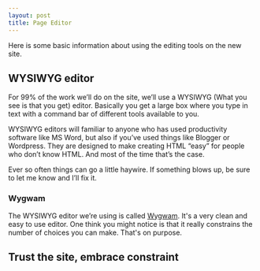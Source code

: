 ```yaml
---
layout: post
title: Page Editor
---
```

Here is some basic information about using the editing tools on the new site.

## WYSIWYG editor

For 99% of the work we’ll do on the site, we’ll use a WYSIWYG (What you see is that you get) editor. Basically you get a large box where you type in text with a command bar of different tools available to you. 

WYSIWYG editors will familiar to anyone who has used productivity software like MS Word, but also if you’ve used things like Blogger or Wordpress. They are designed to make creating HTML “easy” for people who don’t know HTML. And most of the time that’s the case.

Ever so often things can go a little haywire. If something blows up, be sure to let me know and I’ll fix it.

### Wygwam

The WYSIWYG editor we’re using is called [Wygwam](http://devot-ee.com/add-ons/wygwam). It's a very clean and easy to use editor. One think you might notice is that it really constrains the number of choices you can make. That's on purpose. 

## Trust the site, embrace constraint
